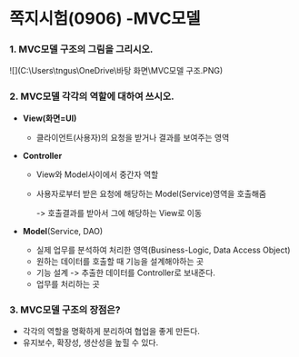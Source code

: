 # 쪽지시험(0906) -MVC모델

### 1. MVC모델 구조의 그림을 그리시오.

![](C:\Users\tngus\OneDrive\바탕 화면\MVC모델 구조.PNG)

### 2. MVC모델 각각의 역할에 대하여 쓰시오.

- **View(화면=UI)**
  - 클라이언트(사용자)의 요청을 받거나 결과를 보여주는 영역

- **Controller**

  - View와 Model사이에서 중간자 역할

  - 사용자로부터 받은 요청에 해당하는 Model(Service)영역을 호출해줌

      -> 호출결과를 받아서 그에 해당하는 View로 이동

- **Model**(Service, DAO)

  - 실제 업무를 분석하여 처리한 영역(Business-Logic, Data Access Object)
  - 원하는 데이터를 호출할 때 기능을 설계해야하는 곳
  - 기능 설계 -> 추출한 데이터를 Controller로 보내준다.
  - 업무를 처리하는 곳

### 3. MVC모델 구조의 장점은?

- 각각의 역할을 명확하게 분리하여 협업을 좋게 만든다.
- 유지보수, 확장성, 생산성을 높힐 수 있다.